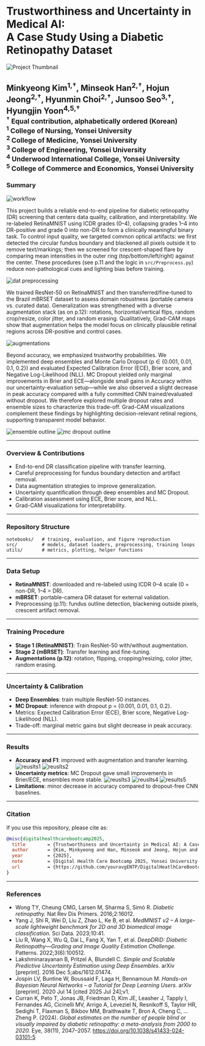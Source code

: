# Trustworthiness and Uncertainty in Medical AI: <br> A Case Study Using a Diabetic Retinopathy Dataset

![Project Thumbnail](figures/01Thumbnail.png)

Minkyeong Kim<sup>1,†</sup>, Minseok Han<sup>2,†</sup>, Hojun Jeong<sup>2,†</sup>, Hyunmin Choi<sup>2,†</sup>, Junsoo Seo<sup>3,†</sup>, Hyungjin Yoon<sup>4,5,†</sup>  
<sub><sup>†</sup> Equal contribution, alphabetically ordered (Korean)</sub>  
<sub><sup>1</sup> College of Nursing, Yonsei University</sub>  
<sub><sup>2</sup> College of Medicine, Yonsei University</sub>  
<sub><sup>3</sup> College of Engineering, Yonsei University</sub>  
<sub><sup>4</sup> Underwood International College, Yonsei University</sub>  
<sub><sup>5</sup> College of Commerce and Economics, Yonsei University</sub>  
---

### Summary

![workflow](figures/03Workflow.png)

This project builds a reliable end-to-end pipeline for diabetic retinopathy (DR) screening that centers data quality, calibration, and interpretability. We re-labeled RetinaMNIST using ICDR grades (0–4), collapsing grades 1–4 into DR-positive and grade 0 into non-DR to form a clinically meaningful binary task. To control input quality, we targeted common optical artifacts: we first detected the circular fundus boundary and blackened all pixels outside it to remove text/markings; then we screened for crescent-shaped flare by comparing mean intensities in the outer ring (top/bottom/left/right) against the center. These procedures (see p.11 and the logic in `src/Preprocess.py`) reduce non-pathological cues and lighting bias before training.

![dat preprocessing](figures/02Data_preprocessing.png)

We trained ResNet-50 on RetinaMNIST and then transferred/fine-tuned to the Brazil mBRSET dataset to assess domain robustness (portable camera vs. curated data). Generalization was strengthened with a diverse augmentation stack (as on p.12): rotations, horizontal/vertical flips, random crop/resize, color jitter, and random erasing. Qualitatively, Grad-CAM maps show that augmentation helps the model focus on clinically plausible retinal regions across DR-positive and control cases.

![augmentations](figures/12Types_of_Augmentations_used.png)

Beyond accuracy, we emphasized trustworthy probabilities. We implemented deep ensembles and Monte Carlo Dropout (p ∈ {0.001, 0.01, 0.1, 0.2}) and evaluated Expected Calibration Error (ECE), Brier score, and Negative Log-Likelihood (NLL). MC Dropout yielded only marginal improvements in Brier and ECE—alongside small gains in Accuracy within our uncertainty-evaluation setup—while we also observed a slight decrease in peak accuracy compared with a fully committed CNN trained/evaluated without dropout. We therefore explored multiple dropout rates and ensemble sizes to characterize this trade-off. Grad-CAM visualizations complement these findings by highlighting decision-relevant retinal regions, supporting transparent model behavior.

![ensemble outline](figures/06Ensemble_outline.png)
![mc dropout outline](figures/07MC_dropout_outline.png)

---

### Overview & Contributions

* End-to-end DR classification pipeline with transfer learning.
* Careful preprocessing for fundus boundary detection and artifact removal.
* Data augmentation strategies to improve generalization.
* Uncertainty quantification through deep ensembles and MC Dropout.
* Calibration assessment using ECE, Brier score, and NLL.
* Grad-CAM visualizations for interpretability.

---

### Repository Structure

```
notebooks/   # training, evaluation, and figure reproduction
src/         # models, dataset loaders, preprocessing, training loops
utils/       # metrics, plotting, helper functions
```

---

### Data Setup

* **RetinaMNIST**: downloaded and re-labeled using ICDR 0–4 scale (0 = non-DR, 1–4 = DR).
* **mBRSET**: portable-camera DR dataset for external validation.
* Preprocessing (p.11): fundus outline detection, blackening outside pixels, crescent artifact removal.

---

### Training Procedure

* **Stage 1 (RetinaMNIST)**: Train ResNet-50 with/without augmentation.
* **Stage 2 (mBRSET)**: Transfer learning and fine-tuning.
* **Augmentations (p.12)**: rotation, flipping, cropping/resizing, color jitter, random erasing.

---

### Uncertainty & Calibration

* **Deep Ensembles**: train multiple ResNet-50 instances.
* **MC Dropout**: inference with dropout p = {0.001, 0.01, 0.1, 0.2}.
* Metrics: Expected Calibration Error (ECE), Brier score, Negative Log-Likelihood (NLL).
* Trade-off: marginal metric gains but slight decrease in peak accuracy.

---

### Results

* **Accuracy and F1**: improved with augmentation and transfer learning.
![reuslts1](figures/04No_Aug_vs_Aug.png)
![reuslts2](figures/05No_Aug_vs_Aug_2.png)
* **Uncertainty metrics**: MC Dropout gave small improvements in Brier/ECE, ensembles more stable.
![reuslts3](figures/09CNN_ensemble_metrics.png)
![reuslts4](figures/10CNN_ensemble_uncertainty_metric.png)
![results5](figures/11MC_dropout_uncertainty_metric.png)
* **Limitations**: minor decrease in accuracy compared to dropout-free CNN baselines.

---

### Citation

If you use this repository, please cite as:

```bibtex
@misc{digitalhealthcarebootcamp2025,
  title        = {Trustworthiness and Uncertainty in Medical AI: A Case Study Using a Diabetic Retinopathy Dataset},
  author       = {Kim, Minkyeong and Han, Minseok and Jeong, Hojun and Choi, Hyunmin and Seo, Junsoo and Yoon, Hyungjin},
  year         = {2025},
  note         = {Digital Health Care Bootcamp 2025, Yonsei University College of Medicine},
  url          = {https://github.com/youravgENTP/DigitalHeatlhCareBootcamp_2025_Winners}
}
```

---

### References

- Wong TY, Cheung CMG, Larsen M, Sharma S, Simó R. *Diabetic retinopathy.* Nat Rev Dis Primers. 2016;2:16012.  
- Yang J, Shi R, Wei D, Liu Z, Zhao L, Ke B, et al. *MedMNIST v2 – A large-scale lightweight benchmark for 2D and 3D biomedical image classification.* Sci Data. 2023;10:41.  
- Liu R, Wang X, Wu Q, Dai L, Fang X, Yan T, et al. *DeepDRiD: Diabetic Retinopathy—Grading and Image Quality Estimation Challenge.* Patterns. 2022;3(6):100512.  
- Lakshminarayanan B, Pritzel A, Blundell C. *Simple and Scalable Predictive Uncertainty Estimation using Deep Ensembles.* arXiv [preprint]. 2016 Dec 5;abs/1612.01474.  
- Jospin LV, Buntine W, Boussaid F, Laga H, Bennamoun M. *Hands-on Bayesian Neural Networks – a Tutorial for Deep Learning Users.* arXiv [preprint]. 2020 Jul 14 [cited 2025 Jul 24];v1.  
- Curran K, Peto T, Jonas JB, Friedman D, Kim JE, Leasher J, Tapply I, Fernandes AG, Cicinelli MV, Arrigo A, Leveziel N, Resnikoff S, Taylor HR, Sedighi T, Flaxman S, Bikbov MM, Braithwaite T, Bron A, Cheng C, … Zheng P. (2024). *Global estimates on the number of people blind or visually impaired by diabetic retinopathy: a meta-analysis from 2000 to 2020.* Eye, 38(11), 2047–2057. https://doi.org/10.1038/s41433-024-03101-5  

